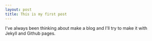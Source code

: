 ```yaml
---
layout: post
title: This is my first post
---
```


I've always been thinking about make a blog and I'll try to make it with Jekyll and Github pages.
